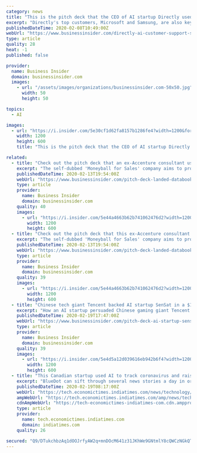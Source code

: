 ```yaml
---
category: news
title: "This is the pitch deck that the CEO of AI startup Directly used to convince its top customers Microsoft and Samsung to invest in a $20 million round"
excerpt: "Directly's top customers, Microsoft and Samsung, are also key investors in the AI customer support startup. They just raised $20 million."
publishedDateTime: 2020-02-08T10:49:00Z
webUrl: "https://www.businessinsider.com/directly-ai-customer-support-startup-microsoft-samsung-investors-2020-1?IR=T"
type: article
quality: 28
heat: -1
published: false

provider:
  name: Business Insider
  domain: businessinsider.com
  images:
    - url: "/assets/images/organizations/businessinsider.com-50x50.jpg"
      width: 50
      height: 50

topics:
  - AI

images:
  - url: "https://i.insider.com/5e30cf1d62fa8157b1286fe4?width=1200&format=jpeg"
    width: 1200
    height: 600
    title: "This is the pitch deck that the CEO of AI startup Directly used to convince its top customers Microsoft and Samsung to invest in a $20 million round"

related:
  - title: "Check out the pitch deck that an ex-Accenture consultant used to raise $5 million in seed funding for his AI-powered startup"
    excerpt: "The self-dubbed 'Moneyball for Sales' company aims to provide enterprise companies with personalized insights to better engage with their customers."
    publishedDateTime: 2020-02-13T19:54:00Z
    webUrl: "https://www.businessinsider.com/pitch-deck-landed-databook-5-million-seed-funding-2020-2"
    type: article
    provider:
      name: Business Insider
      domain: businessinsider.com
    quality: 40
    images:
      - url: "https://i.insider.com/5e44a4663b62b741062476d2?width=1200&format=jpeg"
        width: 1200
        height: 600
  - title: "Check out the pitch deck that this ex-Accenture consultant used to raise $5 million in seed funding for his AI-powered startup"
    excerpt: "The self-dubbed 'Moneyball for Sales' company aims to provide enterprise companies with personalized insights to better engage with their customers."
    publishedDateTime: 2020-02-13T19:54:00Z
    webUrl: "https://www.businessinsider.com/pitch-deck-landed-databook-5-million-seed-funding-2020-2"
    type: article
    provider:
      name: Business Insider
      domain: businessinsider.com
    quality: 39
    images:
      - url: "https://i.insider.com/5e44a4663b62b741062476d2?width=1200&format=jpeg"
        width: 1200
        height: 600
  - title: "Chinese tech giant Tencent backed AI startup SenSat in a $10 million funding round. We got an exclusive look at its pitch deck."
    excerpt: "How an AI startup persuaded Chinese gaming giant Tencent to invest."
    publishedDateTime: 2020-02-19T17:47:00Z
    webUrl: "https://www.businessinsider.com/pitch-deck-ai-startup-sensat-funding-tencent-2020-2"
    type: article
    provider:
      name: Business Insider
      domain: businessinsider.com
    quality: 39
    images:
      - url: "https://i.insider.com/5e4d5a12d039616eb942b6f4?width=1200&format=jpeg"
        width: 1200
        height: 600
  - title: "This Canadian startup used AI to track coronavirus and raised alarm days before the outbreak"
    excerpt: "BlueDot can sift through several news stories a day in order to detect and monitor the spread.AFP | February 19, 2020, 13:47 IST On the shores of Lake Ontario, a Canadian start-up raised one of the earliest alarms about the risk posed by the mystery virus that emerged in the Chinese city of Wuhan. How did it do it? Artificial intelligence."
    publishedDateTime: 2020-02-19T08:17:00Z
    webUrl: "https://tech.economictimes.indiatimes.com/news/technology/this-canadian-startup-used-ai-to-track-coronavirus-and-raised-alarm-days-before-the-outbreak/74206120"
    ampWebUrl: "https://tech.economictimes.indiatimes.com/amp/news/technology/this-canadian-startup-used-ai-to-track-coronavirus-and-raised-alarm-days-before-the-outbreak/74206120"
    cdnAmpWebUrl: "https://tech-economictimes-indiatimes-com.cdn.ampproject.org/c/s/tech.economictimes.indiatimes.com/amp/news/technology/this-canadian-startup-used-ai-to-track-coronavirus-and-raised-alarm-days-before-the-outbreak/74206120"
    type: article
    provider:
      name: tech.economictimes.indiatimes.com
      domain: indiatimes.com
    quality: 26

secured: "Q9/DTukchbzAq1dOOJrfyAW2q+mnDOcM641z31JKhWe9GNtmlY8cQWCzNGkQTQG+U/NmZS7D0FjjYWhPkxucFUCfFpb9t2tmJTbNQTLzoe14zH/fA9jnBzhtACnal9ORcazArcCYMz1xZ/pZez3qguN4Yb7sUcx2OFudWfzzzM5LfD1YQjDQtTPfq8LGV7bHnfLx+gtHNDt0FBr5snIgjXTgxIa5LutLt5t31aolnPVUsjaQbZ1ErKuND6qbfId2a8cWm9ft9UY2QdInAM8GfuclV9DHoZqoQUpIOH6PAqPMVGtupOJbdZuD1AYpsd0LrI3RyYt1jy4cUgnH9zOypsC0nM92NUAwcpo3gNird3QDThQgMHfstfbf9ZfhYO6dBnPLZ9Yx9wsblN3EZuJKp1zrDXOR59JoRu07+I/jJ1CM7Auu/rfGthxpUgCDTi2uiTOUdShL6/Jp+X755zqB3OZnDRHIbgjQ2FqCRT0kfYI=;zSazuu9UGt0cP0N5IjAU6Q=="
---
```


